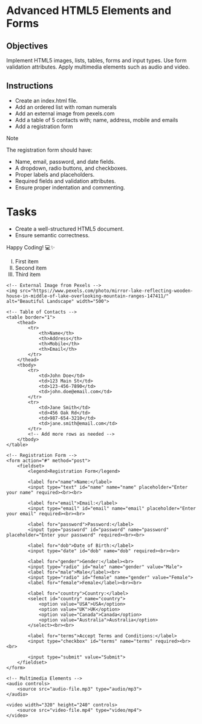 # Advanced HTML5 Elements and Forms

## Objectives
Implement HTML5 images, lists, tables, forms and input types.
Use form validation attributes.
Apply multimedia elements such as audio and video.

## Instructions

- Create an index.html file.
- Add an ordered list with roman numerals
- Add an external image from pexels.com
- Add a table of 5 contacts with; name, address, mobile and emails
- Add a registration form

>[!NOTE]
>  The registration form should have:
>- Name, email, password, and date fields.
>- A dropdown, radio buttons, and checkboxes.
>- Proper labels and placeholders.
>- Required fields and validation attributes.
>- Ensure proper indentation and commenting.
 
# Tasks
- Create a well-structured HTML5 document.
- Ensure semantic correctness.

Happy Coding! 💻✨
<!DOCTYPE html>
<html lang="en">
<head>
    <meta charset="UTF-8">
    <meta name="viewport" content="width=device-width, initial-scale=1.0">
    <title>Assignment</title>
</head>
<body>
    <!-- Ordered List with Roman Numerals -->
    <ol type="I">
        <li>First item</li>
        <li>Second item</li>
        <li>Third item</li>
    </ol>

    <!-- External Image from Pexels -->
    <img src="https://www.pexels.com/photo/mirror-lake-reflecting-wooden-house-in-middle-of-lake-overlooking-mountain-ranges-147411/" alt="Beautiful Landscape" width="500">

    <!-- Table of Contacts -->
    <table border="1">
        <thead>
            <tr>
                <th>Name</th>
                <th>Address</th>
                <th>Mobile</th>
                <th>Email</th>
            </tr>
        </thead>
        <tbody>
            <tr>
                <td>John Doe</td>
                <td>123 Main St</td>
                <td>123-456-7890</td>
                <td>john.doe@email.com</td>
            </tr>
            <tr>
                <td>Jane Smith</td>
                <td>456 Oak Rd</td>
                <td>987-654-3210</td>
                <td>jane.smith@email.com</td>
            </tr>
            <!-- Add more rows as needed -->
        </tbody>
    </table>

    <!-- Registration Form -->
    <form action="#" method="post">
        <fieldset>
            <legend>Registration Form</legend>

            <label for="name">Name:</label>
            <input type="text" id="name" name="name" placeholder="Enter your name" required><br><br>

            <label for="email">Email:</label>
            <input type="email" id="email" name="email" placeholder="Enter your email" required><br><br>

            <label for="password">Password:</label>
            <input type="password" id="password" name="password" placeholder="Enter your password" required><br><br>

            <label for="dob">Date of Birth:</label>
            <input type="date" id="dob" name="dob" required><br><br>

            <label for="gender">Gender:</label><br>
            <input type="radio" id="male" name="gender" value="Male">
            <label for="male">Male</label><br>
            <input type="radio" id="female" name="gender" value="Female">
            <label for="female">Female</label><br><br>

            <label for="country">Country:</label>
            <select id="country" name="country">
                <option value="USA">USA</option>
                <option value="UK">UK</option>
                <option value="Canada">Canada</option>
                <option value="Australia">Australia</option>
            </select><br><br>

            <label for="terms">Accept Terms and Conditions:</label>
            <input type="checkbox" id="terms" name="terms" required><br><br>

            <input type="submit" value="Submit">
        </fieldset>
    </form>

    <!-- Multimedia Elements -->
    <audio controls>
        <source src="audio-file.mp3" type="audio/mp3">
    </audio>

    <video width="320" height="240" controls>
        <source src="video-file.mp4" type="video/mp4">
    </video>
</body>
</html>

